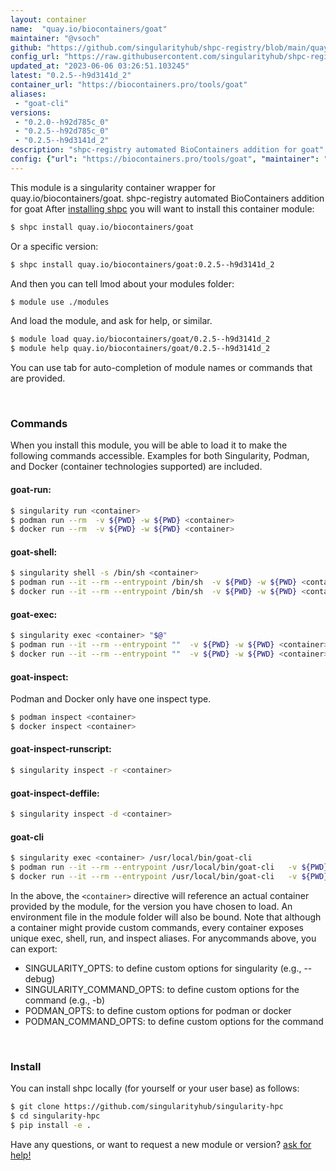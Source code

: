 ```yaml
---
layout: container
name:  "quay.io/biocontainers/goat"
maintainer: "@vsoch"
github: "https://github.com/singularityhub/shpc-registry/blob/main/quay.io/biocontainers/goat/container.yaml"
config_url: "https://raw.githubusercontent.com/singularityhub/shpc-registry/main/quay.io/biocontainers/goat/container.yaml"
updated_at: "2023-06-06 03:26:51.103245"
latest: "0.2.5--h9d3141d_2"
container_url: "https://biocontainers.pro/tools/goat"
aliases:
 - "goat-cli"
versions:
 - "0.2.0--h92d785c_0"
 - "0.2.5--h92d785c_0"
 - "0.2.5--h9d3141d_2"
description: "shpc-registry automated BioContainers addition for goat"
config: {"url": "https://biocontainers.pro/tools/goat", "maintainer": "@vsoch", "description": "shpc-registry automated BioContainers addition for goat", "latest": {"0.2.5--h9d3141d_2": "sha256:6f0470a092a28424edcb2a3fd3d2dcc963f94e768c9f466f1b4c6f546cc260d5"}, "tags": {"0.2.0--h92d785c_0": "sha256:b8b9f6fb938aabf6ff97e9f78334fe19da86c65ea2de6054c98bab12f07dc1d6", "0.2.5--h92d785c_0": "sha256:c2328cf080c4bb54a0fc848617c13f131006cad9303d81f82b88aaa655b1e3fd", "0.2.5--h9d3141d_2": "sha256:6f0470a092a28424edcb2a3fd3d2dcc963f94e768c9f466f1b4c6f546cc260d5"}, "docker": "quay.io/biocontainers/goat", "aliases": {"goat-cli": "/usr/local/bin/goat-cli"}}
---
```


This module is a singularity container wrapper for quay.io/biocontainers/goat.
shpc-registry automated BioContainers addition for goat
After [installing shpc](#install) you will want to install this container module:


```bash
$ shpc install quay.io/biocontainers/goat
```

Or a specific version:

```bash
$ shpc install quay.io/biocontainers/goat:0.2.5--h9d3141d_2
```

And then you can tell lmod about your modules folder:

```bash
$ module use ./modules
```

And load the module, and ask for help, or similar.

```bash
$ module load quay.io/biocontainers/goat/0.2.5--h9d3141d_2
$ module help quay.io/biocontainers/goat/0.2.5--h9d3141d_2
```

You can use tab for auto-completion of module names or commands that are provided.

<br>

### Commands

When you install this module, you will be able to load it to make the following commands accessible.
Examples for both Singularity, Podman, and Docker (container technologies supported) are included.

#### goat-run:

```bash
$ singularity run <container>
$ podman run --rm  -v ${PWD} -w ${PWD} <container>
$ docker run --rm  -v ${PWD} -w ${PWD} <container>
```

#### goat-shell:

```bash
$ singularity shell -s /bin/sh <container>
$ podman run --it --rm --entrypoint /bin/sh  -v ${PWD} -w ${PWD} <container>
$ docker run --it --rm --entrypoint /bin/sh  -v ${PWD} -w ${PWD} <container>
```

#### goat-exec:

```bash
$ singularity exec <container> "$@"
$ podman run --it --rm --entrypoint ""  -v ${PWD} -w ${PWD} <container> "$@"
$ docker run --it --rm --entrypoint ""  -v ${PWD} -w ${PWD} <container> "$@"
```

#### goat-inspect:

Podman and Docker only have one inspect type.

```bash
$ podman inspect <container>
$ docker inspect <container>
```

#### goat-inspect-runscript:

```bash
$ singularity inspect -r <container>
```

#### goat-inspect-deffile:

```bash
$ singularity inspect -d <container>
```


#### goat-cli

```bash
$ singularity exec <container> /usr/local/bin/goat-cli
$ podman run --it --rm --entrypoint /usr/local/bin/goat-cli   -v ${PWD} -w ${PWD} <container> -c " $@"
$ docker run --it --rm --entrypoint /usr/local/bin/goat-cli   -v ${PWD} -w ${PWD} <container> -c " $@"
```



In the above, the `<container>` directive will reference an actual container provided
by the module, for the version you have chosen to load. An environment file in the
module folder will also be bound. Note that although a container
might provide custom commands, every container exposes unique exec, shell, run, and
inspect aliases. For anycommands above, you can export:

 - SINGULARITY_OPTS: to define custom options for singularity (e.g., --debug)
 - SINGULARITY_COMMAND_OPTS: to define custom options for the command (e.g., -b)
 - PODMAN_OPTS: to define custom options for podman or docker
 - PODMAN_COMMAND_OPTS: to define custom options for the command

<br>

### Install

You can install shpc locally (for yourself or your user base) as follows:

```bash
$ git clone https://github.com/singularityhub/singularity-hpc
$ cd singularity-hpc
$ pip install -e .
```

Have any questions, or want to request a new module or version? [ask for help!](https://github.com/singularityhub/singularity-hpc/issues)